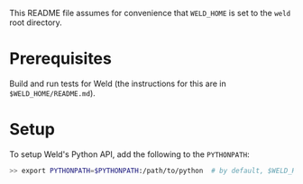 This README file assumes for convenience that `WELD_HOME` is set to the `weld` root directory.


Prerequisites
=============

Build and run tests for Weld (the instructions for this are in  `$WELD_HOME/README.md`).


Setup
=====

To setup Weld's Python API, add the following to the `PYTHONPATH`:
```bash
>> export PYTHONPATH=$PYTHONPATH:/path/to/python  # by default, $WELD_HOME/python
```
